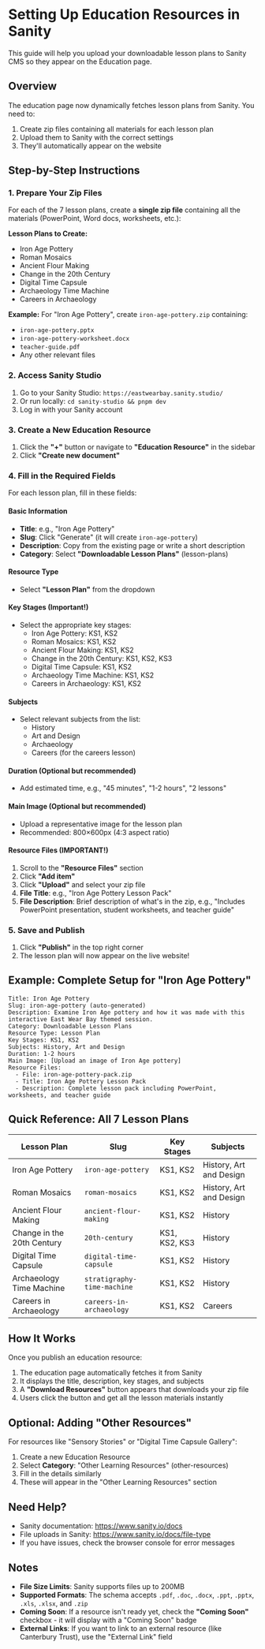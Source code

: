 # Setting Up Education Resources in Sanity

This guide will help you upload your downloadable lesson plans to Sanity CMS so they appear on the Education page.

## Overview

The education page now dynamically fetches lesson plans from Sanity. You need to:
1. Create zip files containing all materials for each lesson plan
2. Upload them to Sanity with the correct settings
3. They'll automatically appear on the website

## Step-by-Step Instructions

### 1. Prepare Your Zip Files

For each of the 7 lesson plans, create a **single zip file** containing all the materials (PowerPoint, Word docs, worksheets, etc.):

**Lesson Plans to Create:**
- Iron Age Pottery
- Roman Mosaics
- Ancient Flour Making
- Change in the 20th Century
- Digital Time Capsule
- Archaeology Time Machine
- Careers in Archaeology

**Example:** For "Iron Age Pottery", create `iron-age-pottery.zip` containing:
- `iron-age-pottery.pptx`
- `iron-age-pottery-worksheet.docx`
- `teacher-guide.pdf`
- Any other relevant files

### 2. Access Sanity Studio

1. Go to your Sanity Studio: `https://eastwearbay.sanity.studio/`
2. Or run locally: `cd sanity-studio && pnpm dev`
3. Log in with your Sanity account

### 3. Create a New Education Resource

1. Click the **"+"** button or navigate to **"Education Resource"** in the sidebar
2. Click **"Create new document"**

### 4. Fill in the Required Fields

For each lesson plan, fill in these fields:

#### **Basic Information**
- **Title**: e.g., "Iron Age Pottery"
- **Slug**: Click "Generate" (it will create `iron-age-pottery`)
- **Description**: Copy from the existing page or write a short description
- **Category**: Select **"Downloadable Lesson Plans"** (lesson-plans)

#### **Resource Type**
- Select **"Lesson Plan"** from the dropdown

#### **Key Stages** (Important!)
- Select the appropriate key stages:
  - Iron Age Pottery: KS1, KS2
  - Roman Mosaics: KS1, KS2
  - Ancient Flour Making: KS1, KS2
  - Change in the 20th Century: KS1, KS2, KS3
  - Digital Time Capsule: KS1, KS2
  - Archaeology Time Machine: KS1, KS2
  - Careers in Archaeology: KS1, KS2

#### **Subjects**
- Select relevant subjects from the list:
  - History
  - Art and Design
  - Archaeology
  - Careers (for the careers lesson)

#### **Duration** (Optional but recommended)
- Add estimated time, e.g., "45 minutes", "1-2 hours", "2 lessons"

#### **Main Image** (Optional but recommended)
- Upload a representative image for the lesson plan
- Recommended: 800×600px (4:3 aspect ratio)

#### **Resource Files** (IMPORTANT!)
1. Scroll to the **"Resource Files"** section
2. Click **"Add item"**
3. Click **"Upload"** and select your zip file
4. **File Title**: e.g., "Iron Age Pottery Lesson Pack"
5. **File Description**: Brief description of what's in the zip, e.g., "Includes PowerPoint presentation, student worksheets, and teacher guide"

### 5. Save and Publish

1. Click **"Publish"** in the top right corner
2. The lesson plan will now appear on the live website!

## Example: Complete Setup for "Iron Age Pottery"

```
Title: Iron Age Pottery
Slug: iron-age-pottery (auto-generated)
Description: Examine Iron Age pottery and how it was made with this interactive East Wear Bay themed session.
Category: Downloadable Lesson Plans
Resource Type: Lesson Plan
Key Stages: KS1, KS2
Subjects: History, Art and Design
Duration: 1-2 hours
Main Image: [Upload an image of Iron Age pottery]
Resource Files:
  - File: iron-age-pottery-pack.zip
  - Title: Iron Age Pottery Lesson Pack
  - Description: Complete lesson pack including PowerPoint, worksheets, and teacher guide
```

## Quick Reference: All 7 Lesson Plans

| Lesson Plan | Slug | Key Stages | Subjects |
|-------------|------|------------|----------|
| Iron Age Pottery | `iron-age-pottery` | KS1, KS2 | History, Art and Design |
| Roman Mosaics | `roman-mosaics` | KS1, KS2 | History, Art and Design |
| Ancient Flour Making | `ancient-flour-making` | KS1, KS2 | History |
| Change in the 20th Century | `20th-century` | KS1, KS2, KS3 | History |
| Digital Time Capsule | `digital-time-capsule` | KS1, KS2 | History |
| Archaeology Time Machine | `stratigraphy-time-machine` | KS1, KS2 | History |
| Careers in Archaeology | `careers-in-archaeology` | KS1, KS2 | Careers |

## How It Works

Once you publish an education resource:
1. The education page automatically fetches it from Sanity
2. It displays the title, description, key stages, and subjects
3. A **"Download Resources"** button appears that downloads your zip file
4. Users click the button and get all the lesson materials instantly

## Optional: Adding "Other Resources"

For resources like "Sensory Stories" or "Digital Time Capsule Gallery":
1. Create a new Education Resource
2. Select **Category**: "Other Learning Resources" (other-resources)
3. Fill in the details similarly
4. These will appear in the "Other Learning Resources" section

## Need Help?

- Sanity documentation: https://www.sanity.io/docs
- File uploads in Sanity: https://www.sanity.io/docs/file-type
- If you have issues, check the browser console for error messages

## Notes

- **File Size Limits**: Sanity supports files up to 200MB
- **Supported Formats**: The schema accepts `.pdf`, `.doc`, `.docx`, `.ppt`, `.pptx`, `.xls`, `.xlsx`, and `.zip`
- **Coming Soon**: If a resource isn't ready yet, check the **"Coming Soon"** checkbox - it will display with a "Coming Soon" badge
- **External Links**: If you want to link to an external resource (like Canterbury Trust), use the "External Link" field

